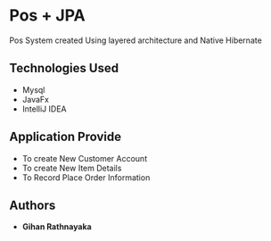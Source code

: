 # Pos + JPA
Pos System created Using layered architecture and Native Hibernate
## Technologies Used
* Mysql
* JavaFx
* IntelliJ IDEA

## Application Provide 

* To create New Customer Account
* To create New Item Details 
* To Record Place Order Information
 
 
## Authors
* **Gihan Rathnayaka** 



